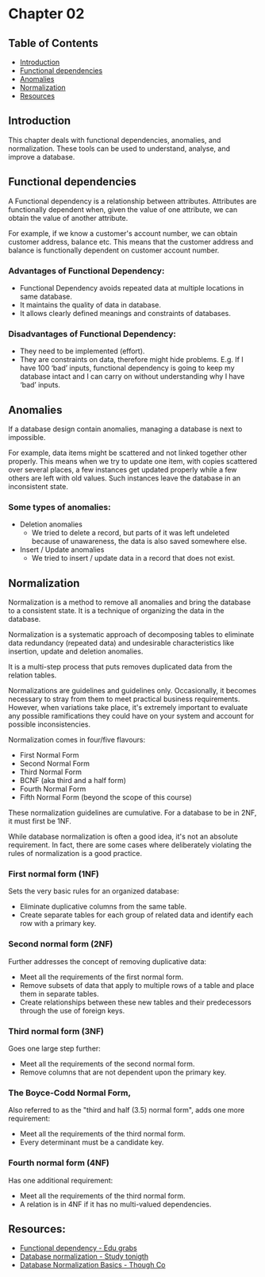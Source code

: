# Chapter 02

## Table of Contents

* [Introduction](#introduction)
* [Functional dependencies](#functional-dependencies)
* [Anomalies](#anomalies)
* [Normalization](#normalization)
* [Resources](#resources)

## Introduction

This chapter deals with functional dependencies, anomalies, and normalization. These tools can be used to understand, analyse, and improve a database.

## Functional dependencies

A Functional dependency is a relationship between attributes. Attributes are functionally dependent when, given the value of one attribute, we can obtain the value of another attribute.

For example, if we know a customer's account number, we can obtain customer address, balance etc. This means that the customer address and balance is functionally dependent on customer account number.

### Advantages of Functional Dependency:
* Functional Dependency avoids repeated data at multiple locations in same database.
* It maintains the quality of data in database.
* It allows clearly defined meanings and constraints of databases.

### Disadvantages of Functional Dependency:
* They need to be implemented (effort).
* They are constraints on data, therefore might hide problems. E.g. If I have 100 ‘bad’ inputs, functional dependency is going to keep my database intact and I can carry on without understanding why I have ‘bad’ inputs.

## Anomalies

If a database design contain anomalies, managing a database is next to impossible.

For example, data items might be scattered and not linked together other properly. This means when we try to update one item, with copies scattered over several places, a few instances get updated properly while a few others are left with old values. Such instances leave the database in an inconsistent state.

### Some types of anomalies:

* Deletion anomalies
  - We tried to delete a record, but parts of it was left undeleted because of unawareness, the data is also saved somewhere else.
* Insert / Update anomalies
  - We tried to insert / update data in a record that does not exist.

## Normalization

Normalization is a method to remove all anomalies and bring the database to a consistent state. It is a technique of organizing the data in the database.

Normalization is a systematic approach of decomposing tables to eliminate data redundancy (repeated data) and undesirable characteristics like insertion, update and deletion anomalies.

It is a multi-step process that puts removes duplicated data from the relation tables.

Normalizations are guidelines and guidelines only. Occasionally, it becomes necessary to stray from them to meet practical business requirements. However, when variations take place, it's extremely important to evaluate any possible ramifications they could have on your system and account for possible inconsistencies.

Normalization comes in four/five flavours:
* First Normal Form
* Second Normal Form
* Third Normal Form
* BCNF (aka third and a half form)
* Fourth Normal Form
* Fifth Normal Form (beyond the scope of this course)

These normalization guidelines are cumulative. For a database to be in 2NF, it must first be 1NF.

While database normalization is often a good idea, it's not an absolute requirement. In fact, there are some cases where deliberately violating the rules of normalization is a good practice.

### First normal form (1NF)
Sets the very basic rules for an organized database:
- Eliminate duplicative columns from the same table.
- Create separate tables for each group of related data and identify each row with a primary key.

### Second normal form (2NF)
Further addresses the concept of removing duplicative data:
- Meet all the requirements of the first normal form.
- Remove subsets of data that apply to multiple rows of a table and place them in separate tables.
- Create relationships between these new tables and their predecessors through the use of foreign keys.

### Third normal form (3NF)
Goes one large step further:
- Meet all the requirements of the second normal form.
- Remove columns that are not dependent upon the primary key.

### The Boyce-Codd Normal Form,
Also referred to as the "third and half (3.5) normal form", adds one more requirement:
- Meet all the requirements of the third normal form.
- Every determinant must be a candidate key.

### Fourth normal form (4NF)
Has one additional requirement:
- Meet all the requirements of the third normal form.
- A relation is in 4NF if it has no multi-valued dependencies.

## Resources:

* [Functional dependency - Edu grabs](http://www.edugrabs.com/functional-dependency/)
* [Database normalization - Study tonigth](http://www.studytonight.com/dbms/database-normalization.php)
* [Database Normalization Basics - Though Co](https://www.thoughtco.com/g00/database-normalization-basics-1019735)

